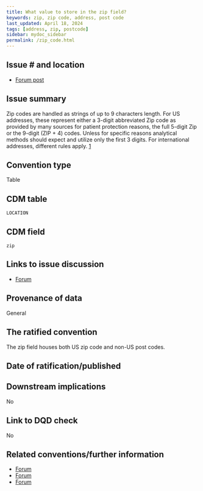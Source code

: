 ```yaml
---
title: What value to store in the zip field?
keywords: zip, zip code, address, post code
last_updated: April 18, 2024
tags: [address, zip, postcode]
sidebar: mydoc_sidebar
permalink: /zip_code.html
---
```


## Issue # and location

- [Forum post](https://forums.ohdsi.org/t/non-us-location-geography-hierarchy/1628/2)

## Issue summary
Zip codes are handled as strings of up to 9 characters length. For US addresses, these represent either a 3-digit abbreviated Zip code as provided by many sources for patient protection reasons, the full 5-digit Zip or the 9-digit (ZIP + 4) codes. Unless for specific reasons analytical methods should expect and utilize only the first 3 digits. For international addresses, different rules apply. [1](https://github.com/orgs/OHDSI/projects/27/views/1?pane=issue&itemId=59092644#user-content-fn-1-15f41f9f115442b6ffb846f54e99b656)

## Convention type
Table

## CDM table
`LOCATION`

## CDM field
`zip`

## Links to issue discussion
- [Forum](https://forums.ohdsi.org/t/non-us-location-geography-hierarchy/1628/2)

## Provenance of data
General

## The ratified convention
The zip field houses both US zip code and non-US post codes.


## Date of ratification/published


## Downstream implications
No

## Link to DQD check
No

## Related conventions/further information

- [Forum](https://forums.ohdsi.org/t/federal-information-processing-system-fips-codes/13637)
- [Forum](https://forums.ohdsi.org/t/masking-of-data-about-a-person/4373/4)
- [Forum](https://forums.ohdsi.org/t/location-table-uniqueness-and-inclusion-requirements/9535)

